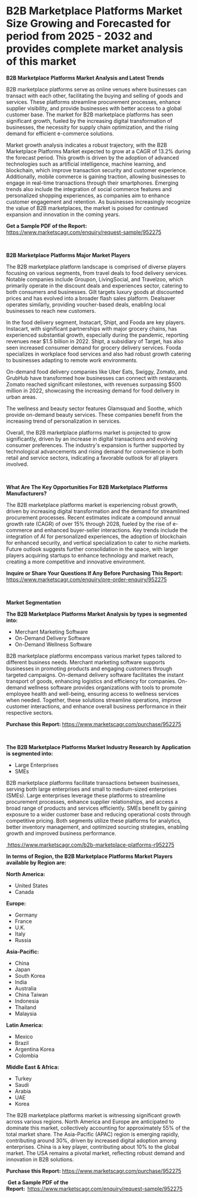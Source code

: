 <p><h1>B2B Marketplace Platforms Market Size Growing and Forecasted for period from 2025 - 2032 and provides complete market analysis of this market</h1></p><p><strong>B2B Marketplace Platforms Market Analysis and Latest Trends</strong></p>
<p><p>B2B marketplace platforms serve as online venues where businesses can transact with each other, facilitating the buying and selling of goods and services. These platforms streamline procurement processes, enhance supplier visibility, and provide businesses with better access to a global customer base. The market for B2B marketplace platforms has seen significant growth, fueled by the increasing digital transformation of businesses, the necessity for supply chain optimization, and the rising demand for efficient e-commerce solutions.</p><p>Market growth analysis indicates a robust trajectory, with the B2B Marketplace Platforms Market expected to grow at a CAGR of 13.2% during the forecast period. This growth is driven by the adoption of advanced technologies such as artificial intelligence, machine learning, and blockchain, which improve transaction security and customer experience. Additionally, mobile commerce is gaining traction, allowing businesses to engage in real-time transactions through their smartphones. Emerging trends also include the integration of social commerce features and personalized shopping experiences, as companies aim to enhance customer engagement and retention. As businesses increasingly recognize the value of B2B marketplaces, the market is poised for continued expansion and innovation in the coming years.</p></p>
<p><strong>Get a Sample PDF of the Report:&nbsp;</strong> <a href="https://www.marketscagr.com/enquiry/request-sample/952275?utm_campaign=2033&utm_medium=2&utm_source=Github&utm_content=ia&utm_term=17042025&utm_id=b2b-marketplace-platforms">https://www.marketscagr.com/enquiry/request-sample/952275</a></p>
<p>&nbsp;</p>
<p><strong>B2B Marketplace Platforms Major Market Players</strong></p>
<p><p>The B2B marketplace platform landscape is comprised of diverse players focusing on various segments, from travel deals to food delivery services. Notable companies include Groupon, LivingSocial, and Travelzoo, which primarily operate in the discount deals and experiences sector, catering to both consumers and businesses. Gilt targets luxury goods at discounted prices and has evolved into a broader flash sales platform. Dealsaver operates similarly, providing voucher-based deals, enabling local businesses to reach new customers.</p><p>In the food delivery segment, Instacart, Shipt, and Fooda are key players. Instacart, with significant partnerships with major grocery chains, has experienced substantial growth, especially during the pandemic, reporting revenues near $1.5 billion in 2022. Shipt, a subsidiary of Target, has also seen increased consumer demand for grocery delivery services. Fooda specializes in workplace food services and also had robust growth catering to businesses adapting to remote work environments.</p><p>On-demand food delivery companies like Uber Eats, Swiggy, Zomato, and GrubHub have transformed how businesses can connect with restaurants. Zomato reached significant milestones, with revenues surpassing $500 million in 2022, showcasing the increasing demand for food delivery in urban areas.</p><p>The wellness and beauty sector features Glamsquad and Soothe, which provide on-demand beauty services. These companies benefit from the increasing trend of personalization in services.</p><p>Overall, the B2B marketplace platforms market is projected to grow significantly, driven by an increase in digital transactions and evolving consumer preferences. The industry's expansion is further supported by technological advancements and rising demand for convenience in both retail and service sectors, indicating a favorable outlook for all players involved.</p></p>
<p>&nbsp;</p>
<p><strong>What Are The Key Opportunities For B2B Marketplace Platforms Manufacturers?</strong></p>
<p><p>The B2B marketplace platforms market is experiencing robust growth, driven by increasing digital transformation and the demand for streamlined procurement processes. Recent estimates indicate a compound annual growth rate (CAGR) of over 15% through 2028, fueled by the rise of e-commerce and enhanced buyer-seller interactions. Key trends include the integration of AI for personalized experiences, the adoption of blockchain for enhanced security, and vertical specialization to cater to niche markets. Future outlook suggests further consolidation in the space, with larger players acquiring startups to enhance technology and market reach, creating a more competitive and innovative environment.</p></p>
<p><strong>Inquire or Share Your Questions If Any Before Purchasing This Report:</strong> <a href="https://www.marketscagr.com/enquiry/pre-order-enquiry/952275?utm_campaign=2033&utm_medium=2&utm_source=Github&utm_content=ia&utm_term=17042025&utm_id=b2b-marketplace-platforms">https://www.marketscagr.com/enquiry/pre-order-enquiry/952275</a></p>
<p>&nbsp;</p>
<p><strong>Market Segmentation</strong></p>
<p><strong>The B2B Marketplace Platforms Market Analysis by types is segmented into:</strong></p>
<p><ul><li>Merchant Marketing Software</li><li>On-Demand Delivery Software</li><li>On-Demand Wellness Software</li></ul></p>
<p><p>B2B marketplace platforms encompass various market types tailored to different business needs. Merchant marketing software supports businesses in promoting products and engaging customers through targeted campaigns. On-demand delivery software facilitates the instant transport of goods, enhancing logistics and efficiency for companies. On-demand wellness software provides organizations with tools to promote employee health and well-being, ensuring access to wellness services when needed. Together, these solutions streamline operations, improve customer interactions, and enhance overall business performance in their respective sectors.</p></p>
<p><strong>Purchase this Report:&nbsp;</strong><a href="https://www.marketscagr.com/purchase/952275?utm_campaign=2033&utm_medium=2&utm_source=Github&utm_content=ia&utm_term=17042025&utm_id=b2b-marketplace-platforms">https://www.marketscagr.com/purchase/952275</a></p>
<p>&nbsp;</p>
<p><strong>The B2B Marketplace Platforms Market Industry Research by Application is segmented into:</strong></p>
<p><ul><li>Large Enterprises</li><li>SMEs</li></ul></p>
<p><p>B2B marketplace platforms facilitate transactions between businesses, serving both large enterprises and small to medium-sized enterprises (SMEs). Large enterprises leverage these platforms to streamline procurement processes, enhance supplier relationships, and access a broad range of products and services efficiently. SMEs benefit by gaining exposure to a wider customer base and reducing operational costs through competitive pricing. Both segments utilize these platforms for analytics, better inventory management, and optimized sourcing strategies, enabling growth and improved business performance.</p></p>
<p><a href="https://www.marketscagr.com/b2b-marketplace-platforms-r952275?utm_campaign=2033&utm_medium=2&utm_source=Github&utm_content=ia&utm_term=17042025&utm_id=b2b-marketplace-platforms">&nbsp;https://www.marketscagr.com/b2b-marketplace-platforms-r952275</a></p>
<p><strong>In terms of Region, the B2B Marketplace Platforms Market Players available by Region are:</strong></p>
<p>
    <p> <strong> North America: </strong>
        <ul>
            <li>United States</li>
            <li>Canada</li>
        </ul>
        </p> 
    <p> <strong> Europe: </strong>
        <ul>
            <li>Germany</li>
            <li>France</li>
            <li>U.K.</li>
            <li>Italy</li>
            <li>Russia</li>
        </ul>
        </p> 
    <p> <strong> Asia-Pacific: </strong>
        <ul>
            <li>China</li>
            <li>Japan</li>
            <li>South Korea</li>
            <li>India</li>
            <li>Australia</li>
            <li>China Taiwan</li>
            <li>Indonesia</li>
            <li>Thailand</li>
            <li>Malaysia</li>
        </ul>
        </p> 
    <p> <strong> Latin America: </strong>
        <ul>
            <li>Mexico</li>
            <li>Brazil</li>
            <li>Argentina Korea</li>
            <li>Colombia</li>
        </ul>
        </p> 
    <p> <strong> Middle East & Africa: </strong>
        <ul>
            <li>Turkey</li>
            <li>Saudi</li>
            <li>Arabia</li>
            <li>UAE</li>
            <li>Korea</li>
        </ul>
    </p>
    </p>
<p><p>The B2B marketplace platforms market is witnessing significant growth across various regions. North America and Europe are anticipated to dominate this market, collectively accounting for approximately 55% of the total market share. The Asia-Pacific (APAC) region is emerging rapidly, contributing around 30%, driven by increased digital adoption among enterprises. China is a key player, contributing about 10% to the global market. The USA remains a pivotal market, reflecting robust demand and innovation in B2B solutions.</p></p>
<p><strong>Purchase this Report: </strong><a href="https://www.marketscagr.com/purchase/952275?utm_campaign=2033&utm_medium=2&utm_source=Github&utm_content=ia&utm_term=17042025&utm_id=b2b-marketplace-platforms">https://www.marketscagr.com/purchase/952275</a></p>
<p>&nbsp;<strong>Get a Sample PDF of the Report:&nbsp;&nbsp;</strong><a href="https://www.marketscagr.com/enquiry/request-sample/952275?utm_campaign=2033&utm_medium=2&utm_source=Github&utm_content=ia&utm_term=17042025&utm_id=b2b-marketplace-platforms">https://www.marketscagr.com/enquiry/request-sample/952275</a></p>
<p><strong></strong></p>
<p><p></p><p></p><p></p></p>